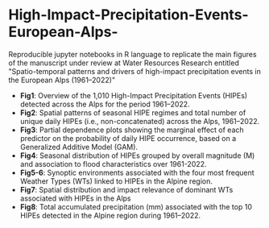 # High-Impact-Precipitation-Events-European-Alps-
Reproducible jupyter notebooks in R language to replicate the main figures of the manuscript under review at Water Resources Research entitled "Spatio-temporal patterns and drivers of high-impact precipitation events in the European Alps (1961–2022)"

- **Fig1**: Overview of the 1,010 High-Impact Precipitation Events (HIPEs) detected across the Alps for the period 1961–2022. 
- **Fig2**: Spatial patterns of seasonal HIPE regimes and total number of unique daily HIPEs (i.e., non-concatenated) across the Alps, 1961–2022.
- **Fig3**: Partial   dependence plots showing the marginal effect of each predictor on the probability of daily HIPE occurrence, based on a Generalized Additive Model (GAM).   
- **Fig4**: Seasonal distribution of HIPEs grouped by overall magnitude (M) and association to flood characteristics over 1961-2022.  
- **Fig5-6**: Synoptic environments associated with the four most frequent Weather Types (WTs) linked to HIPEs in the Alpine region.
- **Fig7**: Spatial distribution and impact relevance of dominant WTs associated with HIPEs in the Alps
- **Fig8**: Total accumulated precipitation (mm) associated with the top 10  HIPEs detected in the Alpine region during 1961–2022. 

